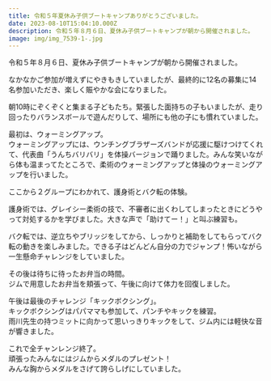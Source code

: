 ```yaml
---
title: 令和５年夏休み子供ブートキャンプありがとうございました。
date: 2023-08-10T15:04:10.000Z
description: 令和５年８月６日、夏休み子供ブートキャンプが朝から開催されました。
image: img/img_7539-1-.jpg
---
```

令和５年８月６日、夏休み子供ブートキャンプが朝から開催されました。

なかなかご参加が増えずにやきもきしていましたが、最終的に12名の募集に14名参加いただき、楽しく賑やかな会になりました。

朝10時にぞくぞくと集まる子どもたち。緊張した面持ちの子もいましたが、走り回ったりバランスボールで遊んだりして、場所にも他の子にも慣れていました。

最初は、ウォーミングアップ。\
ウォーミングアップには、ウンチングブラザーズバンドが応援に駆けつけてくれて、代表曲「うんちバリバリ」を体操バージョンで踊りました。みんな笑いながら体も温まってたところで、柔術のウォーミングアップと体操のウォーミングアップを行いました。

ここから２グループにわかれて、護身術とバク転の体験。

護身術では、グレイシー柔術の技で、不審者に出くわしてしまったときにどうやって対処するかを学びました。大きな声で「助けてー！」と叫ぶ練習も。

バク転では、逆立ちやブリッジをしてから、しっかりと補助をしてもらってバク転の動きを楽しみました。できる子はどんどん自分の力でジャンプ！怖いながら一生懸命チャレンジをしていました。

その後は待ちに待ったお弁当の時間。\
ジムで用意したお弁当を頬張って、午後に向けて体力を回復しました。

午後は最後のチャレンジ「キックボクシング」。\
キックボクシングはパパママも参加して、パンチやキックを練習。\
雨川先生の持つミットに向かって思いっきりキックをして、ジム内には軽快な音が響きました。

これで全チャンレンジ終了。\
頑張ったみんなにはジムからメダルのプレゼント！\
みんな胸からメダルをさげて誇らしげにしていました。